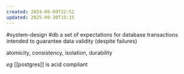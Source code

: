```yaml
---
created: 2024-09-09T22:52
updated: 2025-09-30T15:15
---
```

#system-design #db 
a set of expectations for database transactions intended to guarantee data validity (despite failures)

atomicity, consistency, isolation, durability

*eg* [[postgres]] is acid compliant